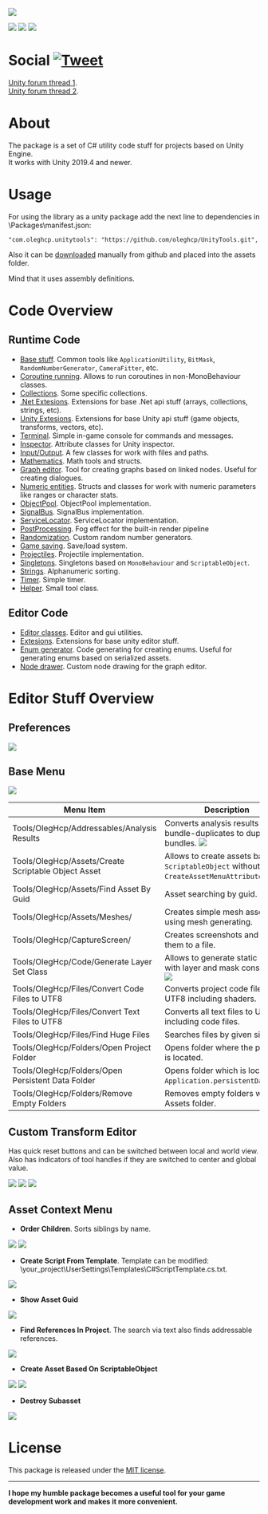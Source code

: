 ﻿[![](https://raw.githubusercontent.com/oleghcp/UnityTools/master/_images/Logo.png)](https://github.com/oleghcp/UnityTools)

[![](https://img.shields.io/badge/unity-2019.4%2B-teal)](https://unity.com)
[![](https://img.shields.io/github/last-commit/oleghcp/unitytools/master)](https://github.com/oleghcp/UnityTools/commits/master)
[![](https://img.shields.io/github/license/oleghcp/unitytools)](https://github.com/oleghcp/UnityTools/blob/master/LICENSE.md)

# Social [![Tweet](https://img.shields.io/twitter/url/http/shields.io.svg?style=social)](https://twitter.com/intent/tweet?text=Useful%20toolset%20for%20Unity%20&url=https://github.com/oleghcp/UnityTools&hashtags=unity,unitytools,csharp,asset,unityscript)
[Unity forum thread 1](https://forum.unity.com/threads/my-unity-tools.641218/).  
[Unity forum thread 2](https://forum.unity.com/threads/my-unity-tools.640321/).

# About

The package is a set of C# utility code stuff for projects based on Unity Engine.  
It works with Unity 2019.4 and newer.  

# Usage

For using the library as a unity package add the next line to dependencies in \Packages\manifest.json:

```
"com.oleghcp.unitytools": "https://github.com/oleghcp/UnityTools.git",
```

Also it can be [downloaded](https://github.com/oleghcp/UnityTools/archive/refs/heads/master.zip) manually from github and placed into the assets folder.  

Mind that it uses assembly definitions.

# Code Overview

## Runtime Code

* [Base stuff](https://github.com/oleghcp/UnityTools/tree/master/Code/Runtime/OlegHcp). Common tools like `ApplicationUtility`, `BitMask`, `RandomNumberGenerator`, `CameraFitter`, etc.
* [Coroutine running](https://github.com/oleghcp/UnityTools/tree/master/Code/Runtime/OlegHcp/Async). Allows to run coroutines in non-MonoBehaviour classes.
* [Collections](https://github.com/oleghcp/UnityTools/tree/master/Code/Runtime/OlegHcp/Collections). Some specific collections.
* [.Net Extesions](https://github.com/oleghcp/UnityTools/tree/master/Code/Runtime/OlegHcp/CSharp). Extensions for base .Net api stuff (arrays, collections, strings, etc).
* [Unity Extesions](https://github.com/oleghcp/UnityTools/tree/master/Code/Runtime/OlegHcp/Engine). Extensions for base Unity api stuff (game objects, transforms, vectors, etc).
* [Terminal](https://github.com/oleghcp/UnityTools/tree/master/Code/Runtime/OlegHcp/GameConsole). Simple in-game console for commands and messages.
* [Inspector](https://github.com/oleghcp/UnityTools/tree/master/Code/Runtime/OlegHcp/Inspector). Attribute classes for Unity inspector.
* [Input/Output](https://github.com/oleghcp/UnityTools/tree/master/Code/Runtime/OlegHcp/IO). A few classes for work with files and paths.
* [Mathematics](https://github.com/oleghcp/UnityTools/tree/master/Code/Runtime/OlegHcp/Mathematics). Math tools and structs.
* [Graph editor](https://github.com/oleghcp/UnityTools/tree/master/Code/Runtime/OlegHcp/NodeBased). Tool for creating graphs based on linked nodes. Useful for creating dialogues.
* [Numeric entities](https://github.com/oleghcp/UnityTools/tree/master/Code/Runtime/OlegHcp/NumericEntities). Structs and classes for work with numeric parameters like ranges or character stats.
* [ObjectPool](https://github.com/oleghcp/UnityTools/tree/master/Code/Runtime/OlegHcp/Pool). ObjectPool implementation.
* [SignalBus](https://github.com/oleghcp/UnityTools/tree/master/Code/Runtime/OlegHcp/Events). SignalBus implementation.
* [ServiceLocator](https://github.com/oleghcp/UnityTools/tree/master/Code/Runtime/OlegHcp/Managing). ServiceLocator implementation.
* [PostProcessing](https://github.com/oleghcp/UnityTools/tree/master/Code/Runtime/OlegHcp/PostProcessing). Fog effect for the built-in render pipeline
* [Randomization](https://github.com/oleghcp/UnityTools/tree/master/Code/Runtime/OlegHcp/Rng). Custom random number generators.
* [Game saving](https://github.com/oleghcp/UnityTools/tree/master/Code/Runtime/OlegHcp/SaveLoad). Save/load system.
* [Projectiles](https://github.com/oleghcp/UnityTools/tree/master/Code/Runtime/OlegHcp/Shooting). Projectile implementation.
* [Singletons](https://github.com/oleghcp/UnityTools/tree/master/Code/Runtime/OlegHcp/SingleScripts). Singletons based on `MonoBehaviour` and `ScriptableObject`.
* [Strings](https://github.com/oleghcp/UnityTools/tree/master/Code/Runtime/OlegHcp/Strings). Alphanumeric sorting.
* [Timer](https://github.com/oleghcp/UnityTools/tree/master/Code/Runtime/OlegHcp/Timers). Simple timer.
* [Helper](https://github.com/oleghcp/UnityTools/tree/master/Code/Runtime/OlegHcp/Tools). Small tool class.

## Editor Code

* [Editor classes](https://github.com/oleghcp/UnityTools/tree/master/Code/Editor). Editor and gui utilities.
* [Extesions](https://github.com/oleghcp/UnityTools/tree/master/Code/Editor/Engine). Extensions for base unity editor stuff.
* [Enum generator](https://github.com/oleghcp/UnityTools/tree/master/Code/Editor/CodeGenerating). Code generating for creating enums. Useful for generating enums based on serialized assets.
* [Node drawer](https://github.com/oleghcp/UnityTools/tree/master/Code/Editor/NodeBased). Custom node drawing for the graph editor.

# Editor Stuff Overview

## Preferences

![](https://raw.githubusercontent.com/oleghcp/UnityTools/master/_images/Preferences.png)

## Base Menu

![](https://raw.githubusercontent.com/oleghcp/UnityTools/master/_images/BaseMenu.png)

| Menu Item | Description |
| - | - |
| Tools/OlegHcp/Addressables/Analysis Results | Converts analysis results from bundle-duplicates to duplicate-bundles. ![](https://raw.githubusercontent.com/oleghcp/UnityTools/master/_images/Addressables1.png) |
| Tools/OlegHcp/Assets/Create Scriptable Object Asset | Allows to create assets based on `ScriptableObject` without `CreateAssetMenuAttribute`. ![](https://raw.githubusercontent.com/oleghcp/UnityTools/master/_images/CreateAsset2.png) |
| Tools/OlegHcp/Assets/Find Asset By Guid | Asset searching by guid. |
| Tools/OlegHcp/Assets/Meshes/ | Creates simple mesh assets using mesh generating. |
| Tools/OlegHcp/CaptureScreen/ | Creates screenshots and saves them to a file. |
| Tools/OlegHcp/Code/Generate Layer Set Class | Allows to generate static class with layer and mask constants. ![](https://raw.githubusercontent.com/oleghcp/UnityTools/master/_images/LayerSet1.png) |
| Tools/OlegHcp/Files/Convert Code Files to UTF8 | Converts project code files to UTF8 including shaders. |
| Tools/OlegHcp/Files/Convert Text Files to UTF8 | Converts all text files to UTF8 including code files. |
| Tools/OlegHcp/Files/Find Huge Files | Searches files by given size. |
| Tools/OlegHcp/Folders/Open Project Folder | Opens folder where the project is located. |
| Tools/OlegHcp/Folders/Open Persistent Data Folder | Opens folder which is located at `Application.persistentDataPath`. |
| Tools/OlegHcp/Folders/Remove Empty Folders | Removes empty folders within Assets folder. |

## Custom Transform Editor

Has quick reset buttons and can be switched between local and world view.  
Also has indicators of tool handles if they are switched to center and global value.

![](https://raw.githubusercontent.com/oleghcp/UnityTools/master/_images/Transform1.png)
![](https://raw.githubusercontent.com/oleghcp/UnityTools/master/_images/Transform2.png)
![](https://raw.githubusercontent.com/oleghcp/UnityTools/master/_images/Transform3.png)

## Asset Context Menu

- **Order Children**. Sorts siblings by name.

![](https://raw.githubusercontent.com/oleghcp/UnityTools/master/_images/OrderChildren1.png)
![](https://raw.githubusercontent.com/oleghcp/UnityTools/master/_images/OrderChildren2.png)

- **Create Script From Template**. Template can be modified: \your_project\UserSettings\Templates\C#ScriptTemplate.cs.txt.

![](https://raw.githubusercontent.com/oleghcp/UnityTools/master/_images/CreateScriptFromTemplate.png)

- **Show Asset Guid**

![](https://raw.githubusercontent.com/oleghcp/UnityTools/master/_images/ShowAssetGuid.png)

- **Find References In Project**. The search via text also finds addressable references.

![](https://raw.githubusercontent.com/oleghcp/UnityTools/master/_images/FindReferencesInProject.png)

- **Create Asset Based On ScriptableObject**

![](https://raw.githubusercontent.com/oleghcp/UnityTools/master/_images/CreateAsset1.png)
![](https://raw.githubusercontent.com/oleghcp/UnityTools/master/_images/CreateAsset2.png)

- **Destroy Subasset**

![](https://raw.githubusercontent.com/oleghcp/UnityTools/master/_images/DestroySubasset.png)

# License

This package is released under the [MIT license](https://github.com/oleghcp/UnityTools/blob/master/LICENSE.md).

---

**I hope my humble package becomes a useful tool for your game development work and makes it more convenient.**
